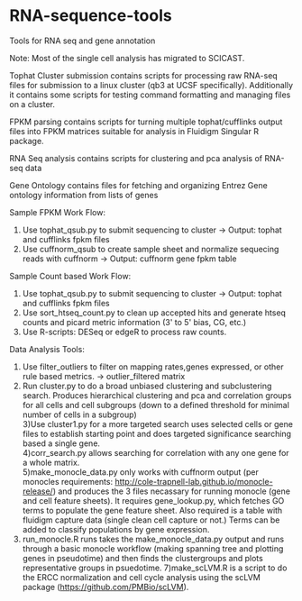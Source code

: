 RNA-sequence-tools
==================

Tools for RNA seq and gene annotation

Note: Most of the single cell analysis has migrated to SCICAST.

Tophat Cluster submission contains scripts for processing raw RNA-seq files for submission to a linux cluster (qb3 at UCSF specifically).  Additionally it contains some scripts for testing command formatting and managing files on a cluster.

FPKM parsing contains scripts for turning multiple tophat/cufflinks output files into FPKM matrices suitable for analysis in Fluidigm Singular R package.

RNA Seq analysis contains scripts for clustering and pca analysis of RNA-seq data

Gene Ontology contains files for fetching and organizing Entrez Gene ontology information from lists of genes

Sample FPKM Work Flow:                
1) Use tophat_qsub.py to submit sequencing to cluster -> Output: tophat and cufflinks fpkm files         
2) Use cuffnorm_qsub to create sample sheet and normalize sequecing reads with cuffnorm -> Output: cuffnorm gene fpkm table               

Sample Count based Work Flow:         

1) Use tophat_qsub.py to submit sequencing to cluster -> Output: tophat and cufflinks fpkm files 										
2) Use sort_htseq_count.py to clean up accepted hits and generate htseq counts and picard metric information (3' to 5' bias, CG, etc.)
3) Use R-scripts: DESeq or edgeR to process raw counts.										

Data Analysis Tools:         

1) Use filter_outliers to filter on mapping rates,genes expressed, or other rule based metrics. -> outlier_filtered matrix           
2) Run cluster.py to do a broad unbiased clustering and subclustering search. Produces hierarchical clustering and pca and correlation groups for all cells and cell subgroups (down to a defined threshold for minimal number of cells in a subgroup)                          
3)Use cluster1.py for a more targeted search uses selected cells or gene files to establish starting point and does targeted significance searching based a single gene.																				
4)corr_search.py allows searching for correlation with any one gene for a whole matrix.																				
5)make_monocle_data.py only works with cuffnorm output (per monocles requirements: http://cole-trapnell-lab.github.io/monocle-release/) and produces the 3 files necassary for running monocle (gene and cell feature sheets). It requires gene_lookup.py, which fetches GO terms to populate the gene feature sheet. Also required is a table with fluidigm capture data (single clean cell capture or not.) Terms can be added to classify populations by gene expression. 																										
6) run_monocle.R runs takes the make_monocle_data.py output and runs through a basic monocle workflow (making spanning tree and plotting genes in pseudotime) and then finds the clustergroups and plots representative groups in psuedotime.
7)make_scLVM.R is a script to do the ERCC normalization and cell cycle analysis using the scLVM package (https://github.com/PMBio/scLVM).

